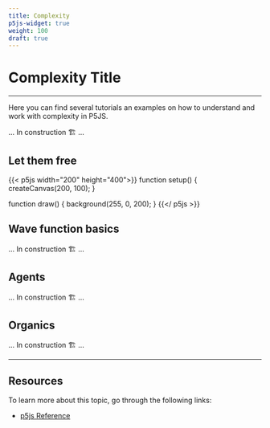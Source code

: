 ```yaml
---
title: Complexity
p5js-widget: true
weight: 100
draft: true
---
```


# Complexity Title

---

Here you can find several tutorials an examples on how to understand and work with complexity in P5JS.

... In construction 🏗️ ...

## Let them free

{{< p5js width="200" height="400">}}
function setup() {
createCanvas(200, 100);
}

function draw() {
background(255, 0, 200);
}
{{</ p5js >}}

## Wave function basics

... In construction 🏗️ ...

## Agents

... In construction 🏗️ ...

## Organics

... In construction 🏗️ ...

---

## Resources

To learn more about this topic, go through the following links:

- [p5js Reference](https://p5js.org/reference/p5/if-else)

<!-- https://natureofcode.com/book/introduction/ -->

